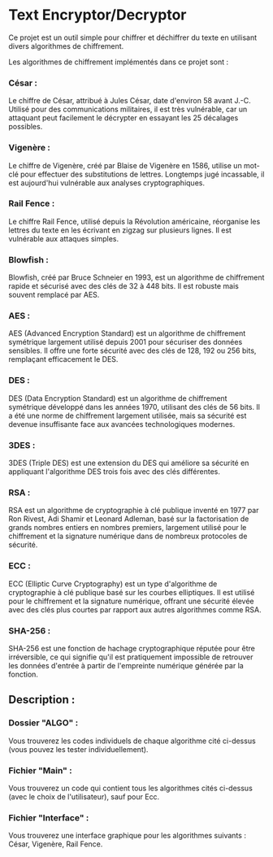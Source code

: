 # Text Encryptor/Decryptor
Ce projet est un outil simple pour chiffrer et déchiffrer du texte en utilisant divers algorithmes de chiffrement.

Les algorithmes de chiffrement implémentés dans ce projet sont :
### César : 
Le chiffre de César, attribué à Jules César, date d'environ 58 avant J.-C. Utilisé pour des communications militaires, il est très vulnérable, car un attaquant peut facilement le décrypter en essayant les 25 décalages possibles.
### Vigenère : 
Le chiffre de Vigenère, créé par Blaise de Vigenère en 1586, utilise un mot-clé pour effectuer des substitutions de lettres. Longtemps jugé incassable, il est aujourd'hui vulnérable aux analyses cryptographiques.
### Rail Fence : 
Le chiffre Rail Fence, utilisé depuis la Révolution américaine, réorganise les lettres du texte en les écrivant en zigzag sur plusieurs lignes. Il est vulnérable aux attaques simples.
### Blowfish : 
Blowfish, créé par Bruce Schneier en 1993, est un algorithme de chiffrement rapide et sécurisé avec des clés de 32 à 448 bits. Il est robuste mais souvent remplacé par AES.
### AES : 
AES (Advanced Encryption Standard) est un algorithme de chiffrement symétrique largement utilisé depuis 2001 pour sécuriser des données sensibles. Il offre une forte sécurité avec des clés de 128, 192 ou 256 bits, remplaçant efficacement le DES.
### DES : 
DES (Data Encryption Standard) est un algorithme de chiffrement symétrique développé dans les années 1970, utilisant des clés de 56 bits. Il a été une norme de chiffrement largement utilisée, mais sa sécurité est devenue insuffisante face aux avancées technologiques modernes.
### 3DES : 
3DES (Triple DES) est une extension du DES qui améliore sa sécurité en appliquant l'algorithme DES trois fois avec des clés différentes.
### RSA : 
RSA est un algorithme de cryptographie à clé publique inventé en 1977 par Ron Rivest, Adi Shamir et Leonard Adleman, basé sur la factorisation de grands nombres entiers en nombres premiers, largement utilisé pour le chiffrement et la signature numérique dans de nombreux protocoles de sécurité.
### ECC : 
ECC (Elliptic Curve Cryptography) est un type d'algorithme de cryptographie à clé publique basé sur les courbes elliptiques. Il est utilisé pour le chiffrement et la signature numérique, offrant une sécurité élevée avec des clés plus courtes par rapport aux autres algorithmes comme RSA.
### SHA-256 : 
SHA-256 est une fonction de hachage cryptographique réputée pour être irréversible, ce qui signifie qu'il est pratiquement impossible de retrouver les données d'entrée à partir de l'empreinte numérique générée par la fonction.

## Description :
### Dossier "ALGO" :
Vous trouverez les codes individuels de chaque algorithme cité ci-dessus (vous pouvez les tester individuellement).

### Fichier "Main" :
Vous trouverez un code qui contient tous les algorithmes cités ci-dessus (avec le choix de l'utilisateur), sauf pour Ecc.

### Fichier "Interface" :
Vous trouverez une interface graphique pour les algorithmes suivants : César, Vigenère, Rail Fence.

